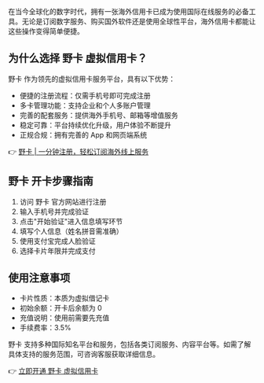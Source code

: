 在当今全球化的数字时代，拥有一张海外信用卡已成为使用国际在线服务的必备工具。无论是订阅数字服务、购买国外软件还是使用全球性平台，海外信用卡都能让这些操作变得简单便捷。

## 为什么选择 野卡 虚拟信用卡？

野卡 作为领先的虚拟信用卡服务平台，具有以下优势：

- 便捷的注册流程：仅需手机号即可完成注册
- 多卡管理功能：支持企业和个人多账户管理
- 完善的配套服务：提供海外手机号、邮箱等增值服务
- 稳定可靠：平台持续优化升级，用户体验不断提升
- 正规合规：拥有完善的 App 和网页端系统

👉 [野卡 | 一分钟注册，轻松订阅海外线上服务](https://bit.ly/bewildcard)

## 野卡 开卡步骤指南

1. 访问 野卡 官方网站进行注册
2. 输入手机号并完成验证
3. 点击"开始验证"进入信息填写环节
4. 填写个人信息（姓名拼音需准确）
5. 使用支付宝完成人脸验证
6. 选择卡片年限并完成支付

## 使用注意事项

- 卡片性质：本质为虚拟借记卡
- 初始余额：开卡后余额为 0
- 充值说明：使用前需要先充值
- 手续费率：3.5%

野卡 支持多种国际知名平台和服务，包括各类订阅服务、内容平台等。如需了解具体支持的服务范围，可咨询客服获取详细信息。

👉 [立即开通 野卡 虚拟信用卡](https://bit.ly/bewildcard)